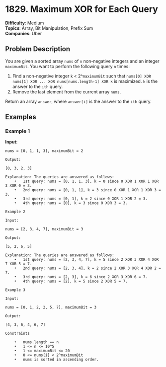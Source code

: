 # 1829. Maximum XOR for Each Query

**Difficulty**: Medium  
**Topics**: Array, Bit Manipulation, Prefix Sum  
**Companies**: Uber  

## Problem Description

You are given a sorted array `nums` of `n` non-negative integers and an integer `maximumBit`. You want to perform the following query `n` times:

1. Find a non-negative integer `k` < 2^`maximumBit` such that `nums[0] XOR nums[1] XOR ... XOR nums[nums.length-1] XOR k` is maximized. `k` is the answer to the `ith` query.
2. Remove the last element from the current array `nums`.

Return an array `answer`, where `answer[i]` is the answer to the `ith` query.

## Examples

### Example 1

**Input**: 
```plaintext
nums = [0, 1, 1, 3], maximumBit = 2

Output:

[0, 3, 2, 3]

Explanation: The queries are answered as follows:
	•	1st query: nums = [0, 1, 1, 3], k = 0 since 0 XOR 1 XOR 1 XOR 3 XOR 0 = 3.
	•	2nd query: nums = [0, 1, 1], k = 3 since 0 XOR 1 XOR 1 XOR 3 = 3.
	•	3rd query: nums = [0, 1], k = 2 since 0 XOR 1 XOR 2 = 3.
	•	4th query: nums = [0], k = 3 since 0 XOR 3 = 3.

Example 2

Input:

nums = [2, 3, 4, 7], maximumBit = 3

Output:

[5, 2, 6, 5]

Explanation: The queries are answered as follows:
	•	1st query: nums = [2, 3, 4, 7], k = 5 since 2 XOR 3 XOR 4 XOR 7 XOR 5 = 7.
	•	2nd query: nums = [2, 3, 4], k = 2 since 2 XOR 3 XOR 4 XOR 2 = 7.
	•	3rd query: nums = [2, 3], k = 6 since 2 XOR 3 XOR 6 = 7.
	•	4th query: nums = [2], k = 5 since 2 XOR 5 = 7.

Example 3

Input:

nums = [0, 1, 2, 2, 5, 7], maximumBit = 3

Output:

[4, 3, 6, 4, 6, 7]

Constraints

	•	nums.length == n
	•	1 <= n <= 10^5
	•	1 <= maximumBit <= 20
	•	0 <= nums[i] < 2^maximumBit
	•	nums is sorted in ascending order.

